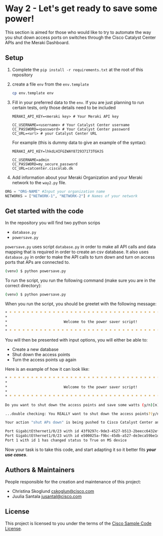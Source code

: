 # Way 2 - Let's get ready to save some power!
This section is aimed for those who would like to try to automate the way you shut down access ports on switches through the Cisco Catalyst Center APIs and the Meraki Dashboard.

## Setup
1. Complete the `pip install -r requirements.txt` at the root of this repository
2. create a file `env` from the `env.template`
    ```bash
    cp env.template env
    ```
3. Fill in your preferred data to the `env`. If you are just planning to run certain tests, only those details need to be included

    ```
    MERAKI_API_KEY=<meraki key> # Your Meraki API key

    CC_USERNAME=<username> # Your Catalyst Center username
    CC_PASSWORD=<password> # Your Catalyst Center password
    CC_URL=<url> # your Catalyst Center URL
    ```

    For example (this is dummy data to give an example of the syntax):

    ```
    MERAKI_API_KEY=lhkdLHIFGIWAY872937173TGHJS

    CC_USERNAME=admin
    CC_PASSWORD=my_secure_password
    CC_URL=catcenter.ciscolab.dk
    ```
4. Add information about your Meraki Organization and your Meraki network to the `way2.py` file.
```python
ORG = "ORG-NAME" #Input your organization name
NETWORKS = ["NETWORK-1", "NETWORK-2"] # Names of your network
```

## Get started with the code
In the repository you will find two python scrips
- `database.py`
- `powersave.py`

`powersave.py` uses script `database.py` in order to make all API calls and data mapping that is required in order to create an csv database. It also uses `database.py` in order to make the API calls to turn down and turn on access ports that APs are connected to. 
 
```bash
(venv) $ python powersave.py
```

To run the script, you run the following command (make sure you are in the correct directory):
```bash
(venv) $ python powersave.py
```

When you run the script, you should be greetet with the following message: 

```bash
* * * * * * * * * * * * * * * * * * * * * * * * * * * * * * * * * * * * * * * * *
*                                                                               *
*                          Welcome to the power saver script!                   *
*                                                                               *
* * * * * * * * * * * * * * * * * * * * * * * * * * * * * * * * * * * * * * * * *
```
You will then be presented with input options, you will either be able to: 
* Create a new database
* Shut down the access points
* Turn the access points up again

Here is an example of how it can look like: 
```bash
* * * * * * * * * * * * * * * * * * * * * * * * * * * * * * * * * * * * * * * * *
*                                                                               *
*                          Welcome to the power saver script!                   *
*                                                                               *
* * * * * * * * * * * * * * * * * * * * * * * * * * * * * * * * * * * * * * * * *

Do you want to shut down the access points and save some watts (y/n)[n]?:y

...double checking: You REALLY want to shut down the access points?(y/n)[n]y

Your action "shut APs down" is being pushed to Cisco Catalyst Center and the Meraki Dashboard 

Port GigabitEthernet1/0/23 with id 43f9297c-9de3-4527-b513-2beecc6432ef is updated to DOWN
Port GigabitEthernet1/0/23 with id e500025a-f9bc-45db-a527-de3eca59be1d is updated to DOWN
Port 1 with id 1 has changed status to True on MS device
```

Now your task is to take this code, and start adapting it so it better fits ***your use cases***.

## Authors & Maintainers
People responsible for the creation and maintenance of this project:
* Christina Skoglund cskoglun@cisco.com
* Juulia Santala jusantal@cisco.com

## License
This project is licensed to you under the terms of the [Cisco Sample Code License](LICENSE).